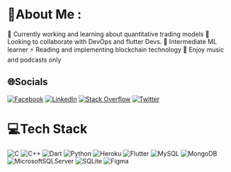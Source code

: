 # 💫About Me :
🔭 Currently working and learning about quantitative trading models
🌱 Looking to collaborate with  DevOps and flutter Devs.
🤔 Intermediate ML learner
⚡ Reading and implementing blockchain technology
👯 Enjoy music and podcasts only

## 🌐Socials
[![Facebook](https://img.shields.io/badge/Facebook-%231877F2.svg?logo=Facebook&logoColor=white)](https://facebook.com/Amponsahohemengfrancis)  [![LinkedIn](https://img.shields.io/badge/LinkedIn-%230077B5.svg?logo=linkedin&logoColor=white)](https://linkedin.com/in/Amponsah_Francis)  [![Stack Overflow](https://img.shields.io/badge/-Stackoverflow-FE7A16?logo=stack-overflow&logoColor=white)](https://stackoverflow.com/users/Francis) [![Twitter](https://img.shields.io/badge/Twitter-%231DA1F2.svg?logo=Twitter&logoColor=white)](https://twitter.com/not_thetechguy) 


# 💻Tech Stack
![C](https://img.shields.io/badge/c-%2300599C.svg?style=for-the-badge&logo=c&logoColor=white) ![C++](https://img.shields.io/badge/c++-%2300599C.svg?style=for-the-badge&logo=c%2B%2B&logoColor=white) ![Dart](https://img.shields.io/badge/dart-%230175C2.svg?style=for-the-badge&logo=dart&logoColor=white) ![Python](https://img.shields.io/badge/python-3670A0?style=for-the-badge&logo=python&logoColor=ffdd54) ![Heroku](https://img.shields.io/badge/heroku-%23430098.svg?style=for-the-badge&logo=heroku&logoColor=white)  ![Flutter](https://img.shields.io/badge/Flutter-%2302569B.svg?style=for-the-badge&logo=Flutter&logoColor=white) ![MySQL](https://img.shields.io/badge/mysql-%2300f.svg?style=for-the-badge&logo=mysql&logoColor=white) ![MongoDB](https://img.shields.io/badge/MongoDB-%234ea94b.svg?style=for-the-badge&logo=mongodb&logoColor=white) ![MicrosoftSQLServer](https://img.shields.io/badge/Microsoft%20SQL%20Sever-CC2927?style=for-the-badge&logo=microsoft%20sql%20server&logoColor=white) ![SQLite](https://img.shields.io/badge/sqlite-%2307405e.svg?style=for-the-badge&logo=sqlite&logoColor=white) 	![Figma](https://img.shields.io/badge/figma-%23F24E1E.svg?style=for-the-badge&logo=figma&logoColor=white)


